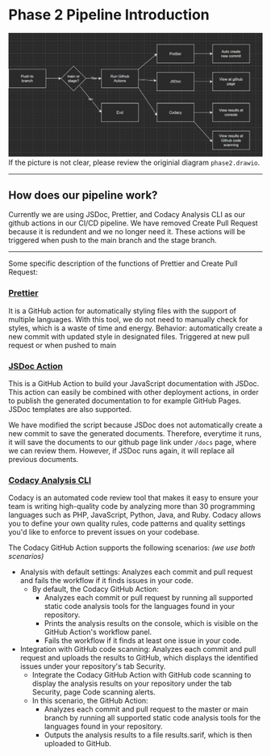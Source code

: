 # Phase 2 Pipeline Introduction

![](phase2.png)
If the picture is not clear, please review the originial diagram `phase2.drawio`.

---

## How does our pipeline work?

Currently we are using JSDoc, Prettier, and Codacy Analysis CLI as our github actions in our CI/CD pipeline. We have removed Create Pull Request because it is redundent and we no longer need it. These actions will be triggered when push to the main branch and the stage branch.

---

Some specific description of the functions of Prettier and Create Pull Request:

### [Prettier](https://github.com/marketplace/actions/prettier-action)

It is a GitHub action for automatically styling files with the support of multiple languages. With this tool, we do not need to manually check for styles, which is a waste of time and energy.
Behavior: automatically create a new commit with updated style in designated files.
Triggered at new pull request or when pushed to main

### [JSDoc Action](https://github.com/marketplace/actions/jsdoc-action)

This is a GitHub Action to build your JavaScript documentation with JSDoc. This action can easily be combined with other deployment actions, in order to publish the generated documentation to for example GitHub Pages. JSDoc templates are also supported.

We have modified the script because JSDoc does not automatically create a new commit to save the generated documents. Therefore, everytime it runs, it will save the documents to our github page link under `/docs` page, where we can review them. However, if JSDoc runs again, it will replace all previous documents.

### [Codacy Analysis CLI](https://github.com/marketplace/actions/codacy-analysis-cli)

Codacy is an automated code review tool that makes it easy to ensure your team is writing high-quality code by analyzing more than 30 programming languages such as PHP, JavaScript, Python, Java, and Ruby. Codacy allows you to define your own quality rules, code patterns and quality settings you'd like to enforce to prevent issues on your codebase.

The Codacy GitHub Action supports the following scenarios: _(we use both scenarios)_

- Analysis with default settings: Analyzes each commit and pull request and fails the workflow if it finds issues in your code.
  - By default, the Codacy GitHub Action:
    - Analyzes each commit or pull request by running all supported static code analysis tools for the languages found in your repository.
    - Prints the analysis results on the console, which is visible on the GitHub Action's workflow panel.
    - Fails the workflow if it finds at least one issue in your code.
- Integration with GitHub code scanning: Analyzes each commit and pull request and uploads the results to GitHub, which displays the identified issues under your repository's tab Security.
  - Integrate the Codacy GitHub Action with GitHub code scanning to display the analysis results on your repository under the tab Security, page Code scanning alerts.
  - In this scenario, the GitHub Action:
    - Analyzes each commit and pull request to the master or main branch by running all supported static code analysis tools for the languages found in your repository.
    - Outputs the analysis results to a file results.sarif, which is then uploaded to GitHub.
